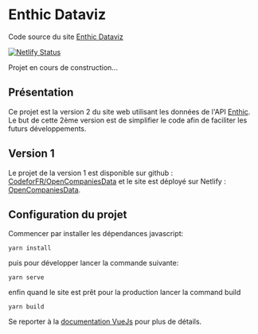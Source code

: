 # Enthic Dataviz

Code source du site [Enthic Dataviz](https://enthic-dataviz.netlify.app/)

[![Netlify Status](https://api.netlify.com/api/v1/badges/dd521636-5357-4972-892a-de69d8dc41e7/deploy-status)](https://app.netlify.com/sites/enthic-dataviz/deploys)

Projet en cours de construction...

## Présentation

Ce projet est la version 2 du site web utilisant les données de l'API [Enthic](https://www.enthic.fr).
Le but de cette 2ème version est de simplifier le code afin de faciliter les futurs développements.

## Version 1

Le projet de la version 1 est disponible sur github : [CodeforFR/OpenCompaniesData](https://github.com/CodeforFR/OpenCompaniesData)
et le site est déployé sur Netlify : [OpenCompaniesData](https://opencompaniesdata.netlify.app/).

## Configuration du projet

Commencer par installer les dépendances javascript:

```
yarn install
```

puis pour développer lancer la commande suivante:

```
yarn serve
```

enfin quand le site est prêt pour la production lancer la command build

```
yarn build
```

Se reporter à la [documentation VueJs](https://cli.vuejs.org/config/) pour plus de détails.
